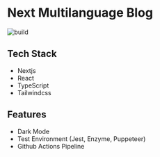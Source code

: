 # Next Multilanguage Blog

![build](https://github.com/yagizhanavci/next-blog/workflows/deploy%20website/badge.svg)

## Tech Stack
* Nextjs
* React
* TypeScript
* Tailwindcss

## Features
* Dark Mode
* Test Environment (Jest, Enzyme, Puppeteer)
* Github Actions Pipeline